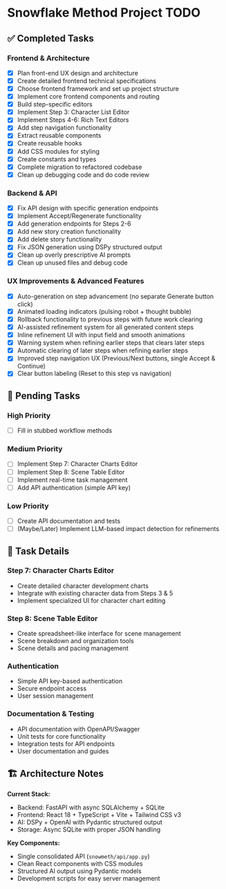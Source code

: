 # Snowflake Method Project TODO

## ✅ Completed Tasks

### Frontend & Architecture
- [x] Plan front-end UX design and architecture
- [x] Create detailed frontend technical specifications  
- [x] Choose frontend framework and set up project structure
- [x] Implement core frontend components and routing
- [x] Build step-specific editors
- [x] Implement Step 3: Character List Editor
- [x] Implement Steps 4-6: Rich Text Editors
- [x] Add step navigation functionality
- [x] Extract reusable components
- [x] Create reusable hooks
- [x] Add CSS modules for styling
- [x] Create constants and types
- [x] Complete migration to refactored codebase
- [x] Clean up debugging code and do code review

### Backend & API
- [x] Fix API design with specific generation endpoints
- [x] Implement Accept/Regenerate functionality
- [x] Add generation endpoints for Steps 2-6
- [x] Add new story creation functionality
- [x] Add delete story functionality
- [x] Fix JSON generation using DSPy structured output
- [x] Clean up overly prescriptive AI prompts
- [x] Clean up unused files and debug code

### UX Improvements & Advanced Features
- [x] Auto-generation on step advancement (no separate Generate button click)
- [x] Animated loading indicators (pulsing robot + thought bubble)
- [x] Rollback functionality to previous steps with future work clearing
- [x] AI-assisted refinement system for all generated content steps
- [x] Inline refinement UI with input field and smooth animations
- [x] Warning system when refining earlier steps that clears later steps
- [x] Automatic clearing of later steps when refining earlier steps
- [x] Improved step navigation UX (Previous/Next buttons, single Accept & Continue)
- [x] Clear button labeling (Reset to this step vs navigation)

## 🚧 Pending Tasks

### High Priority
- [ ] Fill in stubbed workflow methods

### Medium Priority  
- [ ] Implement Step 7: Character Charts Editor
- [ ] Implement Step 8: Scene Table Editor
- [ ] Implement real-time task management
- [ ] Add API authentication (simple API key)

### Low Priority
- [ ] Create API documentation and tests
- [ ] (Maybe/Later) Implement LLM-based impact detection for refinements

## 📝 Task Details

### Step 7: Character Charts Editor
- Create detailed character development charts
- Integrate with existing character data from Steps 3 & 5
- Implement specialized UI for character chart editing

### Step 8: Scene Table Editor  
- Create spreadsheet-like interface for scene management
- Scene breakdown and organization tools
- Scene details and pacing management


### Authentication
- Simple API key-based authentication
- Secure endpoint access
- User session management

### Documentation & Testing
- API documentation with OpenAPI/Swagger
- Unit tests for core functionality
- Integration tests for API endpoints
- User documentation and guides

## 🏗️ Architecture Notes

**Current Stack:**
- Backend: FastAPI with async SQLAlchemy + SQLite
- Frontend: React 18 + TypeScript + Vite + Tailwind CSS v3
- AI: DSPy + OpenAI with Pydantic structured output
- Storage: Async SQLite with proper JSON handling

**Key Components:**
- Single consolidated API (`snowmeth/api/app.py`)
- Clean React components with CSS modules
- Structured AI output using Pydantic models
- Development scripts for easy server management